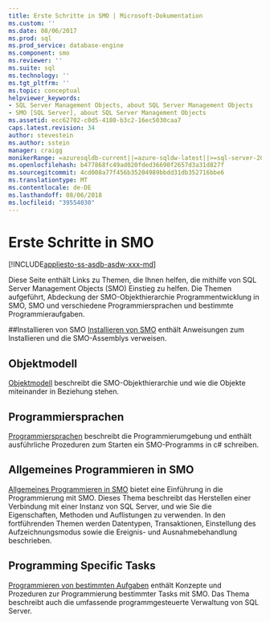```yaml
---
title: Erste Schritte in SMO | Microsoft-Dokumentation
ms.custom: ''
ms.date: 08/06/2017
ms.prod: sql
ms.prod_service: database-engine
ms.component: smo
ms.reviewer: ''
ms.suite: sql
ms.technology: ''
ms.tgt_pltfrm: ''
ms.topic: conceptual
helpviewer_keywords:
- SQL Server Management Objects, about SQL Server Management Objects
- SMO [SQL Server], about SQL Server Management Objects
ms.assetid: ecc62702-c0d5-4180-b3c2-16ec5030caa7
caps.latest.revision: 34
author: stevestein
ms.author: sstein
manager: craigg
monikerRange: =azuresqldb-current||=azure-sqldw-latest||>=sql-server-2016||=sqlallproducts-allversions||>=sql-server-linux-2017
ms.openlocfilehash: b477868fc49ad020fded36690f2657d3a31d827f
ms.sourcegitcommit: 4cd008a77f456b35204989bbdd31db352716bbe6
ms.translationtype: MT
ms.contentlocale: de-DE
ms.lasthandoff: 08/06/2018
ms.locfileid: "39554030"
---
```

# <a name="getting-started-in-smo"></a>Erste Schritte in SMO
[!INCLUDE[appliesto-ss-asdb-asdw-xxx-md](../../includes/appliesto-ss-asdb-asdw-xxx-md.md)]

Diese Seite enthält Links zu Themen, die Ihnen helfen, die mithilfe von SQL Server Management Objects (SMO) Einstieg zu helfen. Die Themen aufgeführt, Abdeckung der SMO-Objekthierarchie Programmentwicklung in SMO, SMO und verschiedene Programmiersprachen und bestimmte Programmieraufgaben.  
 
##<a name="installing-smo"></a>Installieren von SMO
[Installieren von SMO](installing-smo.md) enthält Anweisungen zum Installieren und die SMO-Assemblys verweisen.

## <a name="object-model"></a>Objektmodell  
[Objektmodell](../../relational-databases/server-management-objects-smo/smo-object-model.md) beschreibt die SMO-Objekthierarchie und wie die Objekte miteinander in Beziehung stehen.  
  
## <a name="programming-languages"></a>Programmiersprachen  
[Programmiersprachen](../../relational-databases/server-management-objects-smo/smo-programming-languages.md) beschreibt die Programmierumgebung und enthält ausführliche Prozeduren zum Starten ein SMO-Programms in c# schreiben.  
  
## <a name="general-programming-in-smo"></a>Allgemeines Programmieren in SMO  
[Allgemeines Programmieren in SMO](../../relational-databases/server-management-objects-smo/create-program/creating-smo-programs.md) bietet eine Einführung in die Programmierung mit SMO. Dieses Thema beschreibt das Herstellen einer Verbindung mit einer Instanz von SQL Server, und wie Sie die Eigenschaften, Methoden und Auflistungen zu verwenden. In den fortführenden Themen werden Datentypen, Transaktionen, Einstellung des Aufzeichnungsmodus sowie die Ereignis- und Ausnahmebehandlung beschrieben.  
  
## <a name="programming-specific-tasks"></a>Programming Specific Tasks  
[Programmieren von bestimmten Aufgaben](../../relational-databases/server-management-objects-smo/tasks/programming-specific-tasks.md) enthält Konzepte und Prozeduren zur Programmierung bestimmter Tasks mit SMO. Das Thema beschreibt auch die umfassende programmgesteuerte Verwaltung von SQL Server.  
  
  
